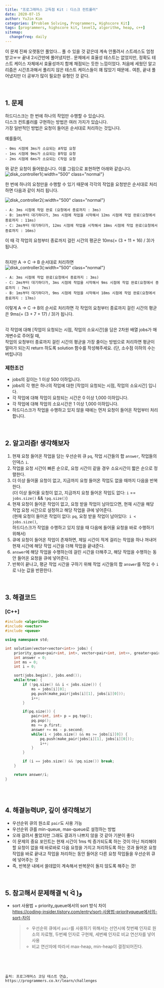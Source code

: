 ```yaml
---
title: "프로그래머스 고득점 Kit : 디스크 컨트롤러"
date: 2020-07-15
author: YuJin Kim
categories: [Problem Solving, Programmers, Highscore Kit]
tags: [programmers, highscore kit, level3, algorithm, heap, c++]
sitemap:
  changefreq: daily
---
```


이 문제 진짜 오랫동안 풀었다... 풀 수 있을 것 같은데 계속 안풀려서 스트레스도 엄청 받고ㅠㅠ 끝내 2시간만에 풀어냈지만.. 문제에서 효율성 테스트는 없었지만, 정확도 테스트 케이스 자체에서 효율성까지 함께 채점되는 듯한 느낌이었다. 처음에 세웠던 알고리즘은 시간초과해서 풀리지 않은 테스트 케이스들이 꽤 많았기 때문에.. 여튼, 끝내 풀어냈지만 더 공부가 많이 필요한 유형인 것 같다.  
<br/>
<br/>

## 1. 문제

하드디스크는 한 번에 하나의 작업만 수행할 수 있습니다.  
디스크 컨트롤러를 구현하는 방법은 여러 가지가 있습니다.  
가장 일반적인 방법은 요청이 들어온 순서대로 처리하는 것입니다.

예를들어,

```
- 0ms 시점에 3ms가 소요되는 A작업 요청
- 1ms 시점에 9ms가 소요되는 B작업 요청
- 2ms 시점에 6ms가 소요되는 C작업 요청
```

와 같은 요청이 들어왔습니다. 이를 그림으로 표현하면 아래와 같습니다.  
![disk_controller1](https://grepp-programmers.s3.amazonaws.com/files/production/b68eb5cec6/38dc6a53-2d21-4c72-90ac-f059729c51d5.png){:width="500" class="normal"}

한 번에 하나의 요청만을 수행할 수 있기 때문에 각각의 작업을 요청받은 순서대로 처리하면 다음과 같이 처리 됩니다.

![disk_controller2](https://grepp-programmers.s3.amazonaws.com/files/production/5e677b4646/90b91fde-cac4-42c1-98b8-8f8431c52dcf.png){:width="500" class="normal"}

```
- A: 3ms 시점에 작업 완료 (요청에서 종료까지 : 3ms)
- B: 1ms부터 대기하다가, 3ms 시점에 작업을 시작해서 12ms 시점에 작업 완료(요청에서 종료까지 : 11ms)
- C: 2ms부터 대기하다가, 12ms 시점에 작업을 시작해서 18ms 시점에 작업 완료(요청에서 종료까지 : 16ms)
```

이 때 각 작업의 요청부터 종료까지 걸린 시간의 평균은 10ms(= (3 + 11 + 16) / 3)가 됩니다.  
<br/>

하지만 A → C → B 순서대로 처리하면  
![disk_controller3](https://grepp-programmers.s3.amazonaws.com/files/production/9eb7c5a6f1/a6cff04d-86bb-4b5b-98bf-6359158940ac.png){:width="500" class="normal"}

```
- A: 3ms 시점에 작업 완료(요청에서 종료까지 : 3ms)
- C: 2ms부터 대기하다가, 3ms 시점에 작업을 시작해서 9ms 시점에 작업 완료(요청에서 종료까지 : 7ms)
- B: 1ms부터 대기하다가, 9ms 시점에 작업을 시작해서 18ms 시점에 작업 완료(요청에서 종료까지 : 17ms)
```

이렇게 A → C → B의 순서로 처리하면 각 작업의 요청부터 종료까지 걸린 시간의 평균은 9ms(= (3 + 7 + 17) / 3)가 됩니다.  
<br/>

각 작업에 대해 [작업이 요청되는 시점, 작업의 소요시간]을 담은 2차원 배열 jobs가 매개변수로 주어질 때,  
작업의 요청부터 종료까지 걸린 시간의 평균을 가장 줄이는 방법으로 처리하면 평균이 얼마가 되는지 return 하도록 solution 함수를 작성해주세요. (단, 소수점 이하의 수는 버립니다)

### 제한조건

- jobs의 길이는 1 이상 500 이하입니다.
- jobs의 각 행은 하나의 작업에 대한 [작업이 요청되는 시점, 작업의 소요시간] 입니다.
- 각 작업에 대해 작업이 요청되는 시간은 0 이상 1,000 이하입니다.
- 각 작업에 대해 작업의 소요시간은 1 이상 1,000 이하입니다.
- 하드디스크가 작업을 수행하고 있지 않을 때에는 먼저 요청이 들어온 작업부터 처리합니다.
  <br/><br/><br/>

## 2. 알고리즘! 생각해보자

1. 현재 요청 들어온 작업을 담는 우선순위 큐 `pq`, 작업 시간들의 합 `answer`, 작업들의 인덱스 `i`.
2. 작업을 요청 시간이 빠른 순으로, 요청 시간이 같을 경우 소요시간이 짧은 순으로 정렬한다.
3. 더 이상 들어올 요청이 없고, 지금까지 요청 들어온 작업도 없을 때까지 다음을 반복한다.  
   (더 이상 들어올 요청이 없고, 지금까지 요청 들어온 작업도 없다: `i` == `jobs.size()` && `!pq.size()`)
4. 현재 요청이 들어온 작업이 없고, 요청 받을 작업이 남아있으면, 현재 시간을 해당 작업 요청 시간으로 설정하고 해당 작업을 큐에 넣어준다.  
   (현재 요청이 들어온 작업이 없다: `pq`, 요청 받을 작업이 남아있다:` i < jobs.size()`,  
   하드디스크가 작업을 수행하고 있지 않을 때 다음에 들어올 요청을 바로 수행하기 위해서)
5. 큐에 요청이 들어온 작업이 존재하면, 제일 시간이 적게 걸리는 작업을 하나 꺼내어 현재 시간에 해당 작업 시간을 더해 작업을 끝내준다.
6. `answer`에 해당 작업을 수행하는데 걸린 시간을 더해주고, 해당 작업을 수행하는 동안 들어온 요청을 큐에 넣어준다.
7. 반복이 끝나고, 평균 작업 시간을 구하기 위해 작업 시간들의 합 `answer`를 작업 수 `i`로 나눈 값을 반환한다.  
   <br/><br/>

## 3. 해결코드

### [C++]

```c++
#include <algorithm>
#include <vector>
#include <queue>

using namespace std;

int solution(vector<vector<int>> jobs) {
    priority_queue<pair<int, int>, vector<pair<int, int>>, greater<pair<int, int>>> pq;
    int answer = 0;
    int ms = 0;
    int i = 0;

    sort(jobs.begin(), jobs.end());
    while(true) {
        if (!pq.size() && i < jobs.size()) {
            ms = jobs[i][0];
            pq.push(make_pair(jobs[i][1], jobs[i][0]));
            i++;
        }

        if(pq.size()) {
            pair<int, int> p = pq.top();
            pq.pop();
            ms += p.first;
            answer += ms - p.second;
            while(i < jobs.size() && ms >= jobs[i][0]) {
                pq.push(make_pair(jobs[i][1], jobs[i][0]));
                i++;
            }
        }

        if (i == jobs.size() && !pq.size()) break;
    }

    return answer/i;
}
```

<br/><br/>

## 4. 해결능력UP, 깊이 생각해보기

- 우선순위 큐의 원소로 `pair`도 사용 가능
- 우선순위 큐를 min-queue, max-queue로 설정하는 방법
- 오래 걸려서 풀었지만 그래도 결과가 나쁘지 않을 것 같아 기분이 좋다
- 이 문제의 중요 포인트는 현재 시간이 1ms 씩 증가되도록 하는 것이 아닌 처리해야할 요청이 없을 때 바로바로 다음 요청을 가지고 처리하도록 하는 것과 들어온 요청 작업을 바로 끝내고 작업을 처리하는 동안 들어온 다른 요청 작업들을 우선순위 큐에 넣어주는 것
- 즉, 반복문 내에서 쓸데없이 계속해서 반복문이 돌지 않도록 해주는 것!
  <br/><br/><br/>

## 5. 참고해서 문제해결 ٩( ᐛ )و

- sort 사용법 + priority_queue에서의 sort 방식 차이  
  <https://coding-insider.tistory.com/entry/sort-사용법-priorityqueue에서의-sort-차이>
  > - 우선순위 큐에서 `pair`를 사용하기 위해서는 선언시에 첫번째 인자로 원소의 자료형, 두번째 인자로 구현체, 세번째 인자로 비교 연산자를 넣어 사용
  > - 비교 연산자에 따라서 max-heap, min-heap이 결정되어진다.

<br/><br/><br/>

```
출처: 프로그래머스 코딩 테스트 연습, https://programmers.co.kr/learn/challenges
```
